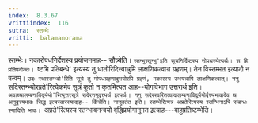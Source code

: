 ```yaml
---
index:  8.3.67
vrittiindex:  116
sutra:  स्तम्भेः
vritti:  balamanorama 
---
```


स्तम्भेः। नकारोपधनिर्देशस्य प्रयोजनमाह-- सौत्र्येति। `स्तन्भुस्तुन्भु'इति सूत्रनिर्दिष्टस्य नोपधस्येत्यर्थः। स हि प्रतिपदोक्तः। `ष्टभि प्रतिबन्धे' इत्यस्य तु धातोरिदित्त्वान्नुमि लाक्षणिकत्वान्न ग्रहणम्। तेन विस्तम्भत इत्यादौ न षत्वम्। `उदः स्थास्तम्भ्वो'रिति सूत्रे तु मोपधग्रहणादुभयोरपि ग्रहणं, मकारस्य उभयत्रापि लाक्षणिकत्वात्। ननु `सदिस्तन्भ्योरप्रते'रित्येकमेव सूत्रं कुतो न कृतमित्यत आह--योगविभाग उत्तरार्थ इति। `अवाच्चालम्बनाविदूर्ययो'रित्युत्तरसूत्रे सदेरननुवृत्त्यर्थ इत्यर्थः। ननु सदेरस्वरितत्वादालम्बनाविदूर्ययोर्वृत्त्यभावादेव च अनुवृत्त्यभावः सिद्ध इत्यस्वारस्यादाह-- किंचेति। नानुवर्तत इति। स्तम्भेरित्यत्र अप्रतेरित्यस्य स्तन्भिनाऽपि संबन्धः स्यादिति भावः। `अप्रते'रित्यस्य स्तन्भावनन्वयो वृद्धिप्रयोगानुगत इत्याह---बाहुप्रतिष्टम्भेति।

